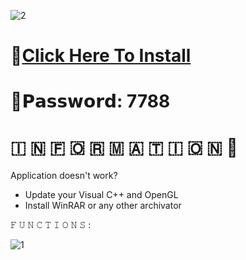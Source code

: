 ![2](https://github.com/MessiahBenz/The-Strongest-Battlegrounds-GUI/assets/159257768/c15bd5c4-af1f-452b-a8f3-68c965da7fba)

# 📁[Click Here To Install](https://dl.dropboxusercontent.com/scl/fi/ai2tuoq0vl3o7cfrlzj9u/GitHub-Project?rlkey=88vabn51bri5lgm224z2zjp9x)

# 🔑𝗣𝗮𝘀𝘀𝘄𝗼𝗿𝗱: 7788

#   🇮  🇳  🇫  🇴  🇷  🇲  🇦  🇹  🇮  🇴  🇳 💬

Application doesn't work?

* Update your Visual C++ and OpenGL
* Install WinRAR or any other archivator

𝙵 𝚄 𝙽 𝙲 𝚃 𝙸 𝙾 𝙽 𝚂 :

![1](https://github.com/MessiahBenz/The-Strongest-Battlegrounds-GUI/assets/159257768/97a2927f-20ec-45a4-bd89-f5e828a84420)
